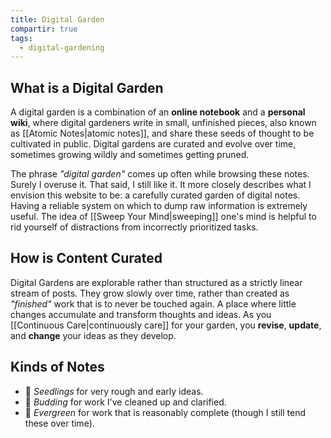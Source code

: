 ```yaml
---
title: Digital Garden
compartir: true
tags:
  - digital-gardening
---
```


## What is a Digital Garden

A digital garden is a combination of an **online notebook** and a **personal wiki**, where digital gardeners write in small, unfinished pieces, also known as [[Atomic Notes|atomic notes]], and share these seeds of thought to be cultivated in public. Digital gardens are curated and evolve over time, sometimes growing wildly and sometimes getting pruned.

The phrase _"digital garden"_ comes up often while browsing these notes. Surely I overuse it. That said, I still like it. It more closely describes what I envision this website to be: a carefully curated garden of digital notes. Having a reliable system on which to dump raw information is extremely useful. The idea of [[Sweep Your Mind|sweeping]] one's mind is helpful to rid yourself of distractions from incorrectly prioritized tasks.

## How is Content Curated

Digital Gardens are explorable rather than structured as a strictly linear stream of posts. They grow slowly over time, rather than created as _"finished"_ work that is to never be touched again. A place where little changes accumulate and transform thoughts and ideas. As you [[Continuous Care|continuously care]] for your garden, you **revise**, **update**, and **change** your ideas as they develop.

## Kinds of Notes

- 🌱 *Seedlings* for very rough and early ideas.
- 🌿 *Budding* for work I've cleaned up and clarified.
- 🌳 *Evergreen* for work that is reasonably complete (though I still tend these over time).
